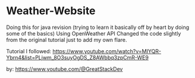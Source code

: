 # Weather-Website

Doing this for java revision (trying to learn it basically off by heart by doing some of the basics)
Using OpenWeather API
Changed the code slightly from the original tutorial just to add my own flare.


Tutorial I followed:
https://www.youtube.com/watch?v=MIYQR-Ybrn4&list=PLjwm_8O3suyOgDS_Z8AWbbq3zpCmR-WE9

by:
https://www.youtube.com/@GreatStackDev
